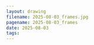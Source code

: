 ```yaml
---
layout: drawing
filename: 2025-08-03_frames.jpg
pagename: 2025-08-03_frames
date: 2025-08-03
tags:
---
```

